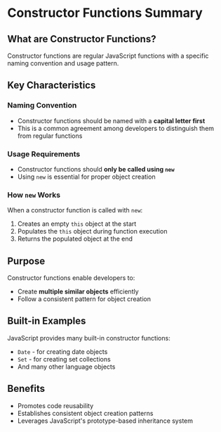# Constructor Functions Summary

## What are Constructor Functions?

Constructor functions are regular JavaScript functions with a specific naming convention and usage pattern.

## Key Characteristics

### Naming Convention
- Constructor functions should be named with a **capital letter first**
- This is a common agreement among developers to distinguish them from regular functions

### Usage Requirements
- Constructor functions should **only be called using `new`**
- Using `new` is essential for proper object creation

### How `new` Works
When a constructor function is called with `new`:
1. Creates an empty `this` object at the start
2. Populates the `this` object during function execution
3. Returns the populated object at the end

## Purpose

Constructor functions enable developers to:
- Create **multiple similar objects** efficiently
- Follow a consistent pattern for object creation

## Built-in Examples

JavaScript provides many built-in constructor functions:
- `Date` - for creating date objects
- `Set` - for creating set collections
- And many other language objects

## Benefits

- Promotes code reusability
- Establishes consistent object creation patterns
- Leverages JavaScript's prototype-based inheritance system